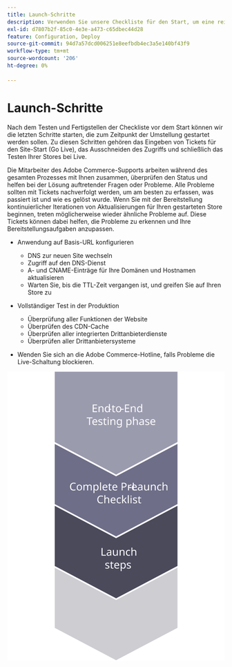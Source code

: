 ```yaml
---
title: Launch-Schritte
description: Verwenden Sie unsere Checkliste für den Start, um eine reibungslose Implementierung der Adobe Commerce-Site sicherzustellen.
exl-id: d7807b2f-85c0-4e3e-a473-c65dbec44d28
feature: Configuration, Deploy
source-git-commit: 94d7a57dcd006251e8eefbdb4ec3a5e140bf43f9
workflow-type: tm+mt
source-wordcount: '206'
ht-degree: 0%

---
```


# Launch-Schritte

Nach dem Testen und Fertigstellen der Checkliste vor dem Start können wir die letzten Schritte starten, die zum Zeitpunkt der Umstellung gestartet werden sollen. Zu diesen Schritten gehören das Eingeben von Tickets für den Site-Start (Go Live), das Ausschneiden des Zugriffs und schließlich das Testen Ihrer Stores bei Live.

Die Mitarbeiter des Adobe Commerce-Supports arbeiten während des gesamten Prozesses mit Ihnen zusammen, überprüfen den Status und helfen bei der Lösung auftretender Fragen oder Probleme. Alle Probleme sollten mit Tickets nachverfolgt werden, um am besten zu erfassen, was passiert ist und wie es gelöst wurde. Wenn Sie mit der Bereitstellung kontinuierlicher Iterationen von Aktualisierungen für Ihren gestarteten Store beginnen, treten möglicherweise wieder ähnliche Probleme auf. Diese Tickets können dabei helfen, die Probleme zu erkennen und Ihre Bereitstellungsaufgaben anzupassen.

- Anwendung auf Basis-URL konfigurieren
   - DNS zur neuen Site wechseln
   - Zugriff auf den DNS-Dienst
   - A- und CNAME-Einträge für Ihre Domänen und Hostnamen aktualisieren
   - Warten Sie, bis die TTL-Zeit vergangen ist, und greifen Sie auf Ihren Store zu

- Vollständiger Test in der Produktion
   - Überprüfung aller Funktionen der Website
   - Überprüfen des CDN-Cache
   - Überprüfen aller integrierten Drittanbieterdienste
   - Überprüfen aller Drittanbietersysteme

- Wenden Sie sich an die Adobe Commerce-Hotline, falls Probleme die Live-Schaltung blockieren.

![Abbildung der Phase 3 des Startvorgangs](../../assets/playbooks/launch-steps-3.svg)
